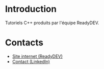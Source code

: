 # Introduction
Tutoriels C++ produits par l'équipe ReadyDEV.

# Contacts
* [Site internet (ReadyDEV)](https://readydev.ovh/home 'Accédez aux Tutoriels')
* [Contact (LinkedIn)](https://www.linkedin.com/in/tia-gerard-kesse/ 'Envoyez un message')
